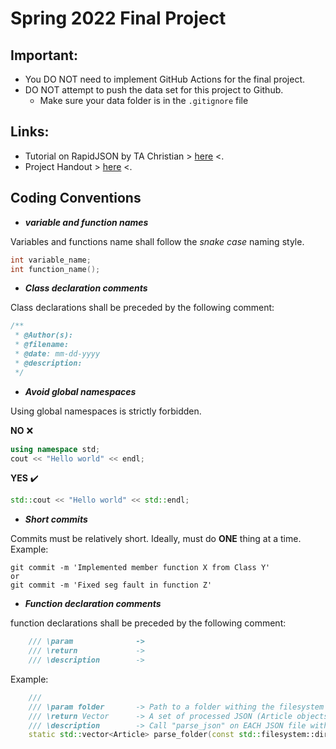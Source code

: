 # Spring 2022 Final Project 

## Important:

- You DO NOT need to implement GitHub Actions for the final project.  
- DO NOT attempt to push the data set for this project to Github.  
  - Make sure your data folder is in the `.gitignore` file

## Links:

- Tutorial on RapidJSON by TA Christian > [here](https://github.com/Gouldilocks/rapidTutorial) <. 
- Project Handout > [here](https://docs.google.com/document/d/1210mEIwg2rVnId4POk5gmaWFZ3mD27dts4Kwh4RTBbA/edit?usp=sharing) <.

## Coding Conventions

- ***variable and function names***

Variables and functions name shall follow the *snake case* naming style.
```c++
int variable_name;
int function_name();
```
- ***Class declaration comments***

Class declarations shall be preceded by the following comment:
```c++
/**
 * @Author(s): 
 * @filename: 
 * @date: mm-dd-yyyy
 * @description: 
 */
```
- ***Avoid global namespaces***

Using global namespaces is strictly forbidden.

**NO** ❌
```c++
using namespace std;
cout << "Hello world" << endl;
```

**YES** ✔️
```c++
std::cout << "Hello world" << std::endl;
```

- ***Short commits***

Commits must be relatively short. Ideally, must do **ONE** thing at a time. Example:

```shell
git commit -m 'Implemented member function X from Class Y'
or
git commit -m 'Fixed seg fault in function Z'
```

- ***Function declaration comments***

function declarations shall be preceded by the following comment:
```c++
    /// \param              -> 
    /// \return             -> 
    /// \description        -> 
```

Example:
```c++
    ///
    /// \param folder       -> Path to a folder withing the filesystem
    /// \return Vector      -> A set of processed JSON (Article objects)
    /// \description        -> Call "parse_json" on EACH JSON file within "folder"
    static std::vector<Article> parse_folder(const std::filesystem::directory_entry &folder);
```